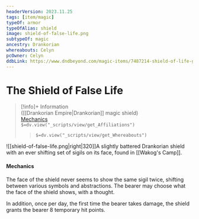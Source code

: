 ```yaml
---
headerVersion: 2023.11.25
tags: [item/magic]
typeOf: armor
typeOfAlias: shield
image: shield-of-false-life.png
subtypeOf: magic
ancestry: Drankorian
whereabouts: Celyn
pcOwner: Celyn
ddbLink: https://www.dndbeyond.com/magic-items/7487214-shield-of-life-giving
---
```

# The Shield of False Life
>[!info]+ Information  
> ([[Drankorian Empire|Drankorian]] magic shield)  
> [Mechanics](https://www.dndbeyond.com/magic-items/7487214-shield-of-life-giving)  
> `$=dv.view("_scripts/view/get_Affiliations")`  
>> `$=dv.view("_scripts/view/get_Whereabouts")`

![[shield-of-false-life.png|right|320]]A slightly battered Drankorian shield with an ever shifting set of sigils on its face, found in [[Wakog's Camp]]. 

#### Mechanics
The face of the shield never seems to show the same sigil twice, shifting between various symbols and abstractions. The bearer may choose what the face of the shield shows, with a thought.

In addition, once per day, the first time the bearer takes damage, the shield grants the bearer 8 temporary hit points.